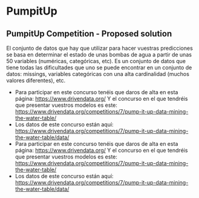 # PumpitUp
## PumpitUp Competition - Proposed solution

El conjunto de datos que hay que utilizar para hacer vuestras predicciones se basa en determinar el estado de unas bombas de agua a partir de unas 50 variables (numéricas, categóricas, etc). Es un conjunto de datos que tiene todas las dificultades que uno se puede encontrar en un conjunto de datos: missings, variables categóricas con una alta cardinalidad (muchos valores diferentes), etc.

- Para participar en este concurso tenéis que daros de alta en esta página: https://www.drivendata.org/ 
Y el concurso en el que tendréis que presentar vuestros modelos es este: https://www.drivendata.org/competitions/7/pump-it-up-data-mining-the-water-table/ 
- Los datos de este concurso están aquí: https://www.drivendata.org/competitions/7/pump-it-up-data-mining-the-water-table/data/
- Para participar en este concurso tenéis que daros de alta en esta página: https://www.drivendata.org/ Y el concurso en el que tendréis que presentar vuestros modelos es este: https://www.drivendata.org/competitions/7/pump-it-up-data-mining-the-water-table/
- Los datos de este concurso están aquí: https://www.drivendata.org/competitions/7/pump-it-up-data-mining-the-water-table/data/
